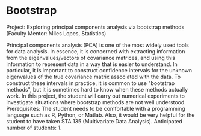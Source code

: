 # Bootstrap
Project: Exploring principal components analysis via bootstrap methods (Faculty Mentor: Miles Lopes, Statistics)

Principal components analysis (PCA) is one of the most widely used tools for data analysis. In essence, it is concerned with extracting information from the eigenvalues/vectors of covariance matrices, and using this information to represent data in a way that is easier to understand. In particular, it is important to construct confidence intervals for the unknown eigenvalues of the true covariance matrix associated with the data. To construct these intervals in practice, it is common to use "bootstrap methods", but it is sometimes hard to know when these methods actually work. In this project, the student will carry out numerical experiments to investigate situations where bootstrap methods are not well understood. Prerequisites: The student needs to be comfortable with a programming language such as R, Python, or Matlab. Also, it would be very helpful for the student to have taken STA 135 (Multivariate Data Analysis). Anticipated number of students: 1.

